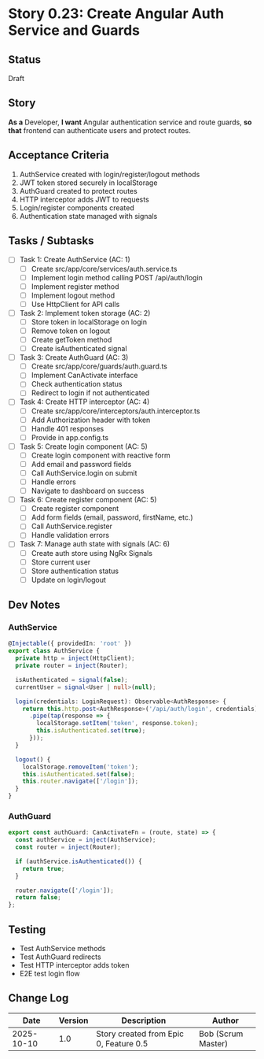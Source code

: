 # Story 0.23: Create Angular Auth Service and Guards

## Status
Draft

## Story
**As a** Developer,
**I want** Angular authentication service and route guards,
**so that** frontend can authenticate users and protect routes.

## Acceptance Criteria
1. AuthService created with login/register/logout methods
2. JWT token stored securely in localStorage
3. AuthGuard created to protect routes
4. HTTP interceptor adds JWT to requests
5. Login/register components created
6. Authentication state managed with signals

## Tasks / Subtasks
- [ ] Task 1: Create AuthService (AC: 1)
  - [ ] Create src/app/core/services/auth.service.ts
  - [ ] Implement login method calling POST /api/auth/login
  - [ ] Implement register method
  - [ ] Implement logout method
  - [ ] Use HttpClient for API calls
- [ ] Task 2: Implement token storage (AC: 2)
  - [ ] Store token in localStorage on login
  - [ ] Remove token on logout
  - [ ] Create getToken method
  - [ ] Create isAuthenticated signal
- [ ] Task 3: Create AuthGuard (AC: 3)
  - [ ] Create src/app/core/guards/auth.guard.ts
  - [ ] Implement CanActivate interface
  - [ ] Check authentication status
  - [ ] Redirect to login if not authenticated
- [ ] Task 4: Create HTTP interceptor (AC: 4)
  - [ ] Create src/app/core/interceptors/auth.interceptor.ts
  - [ ] Add Authorization header with token
  - [ ] Handle 401 responses
  - [ ] Provide in app.config.ts
- [ ] Task 5: Create login component (AC: 5)
  - [ ] Create login component with reactive form
  - [ ] Add email and password fields
  - [ ] Call AuthService.login on submit
  - [ ] Handle errors
  - [ ] Navigate to dashboard on success
- [ ] Task 6: Create register component (AC: 5)
  - [ ] Create register component
  - [ ] Add form fields (email, password, firstName, etc.)
  - [ ] Call AuthService.register
  - [ ] Handle validation errors
- [ ] Task 7: Manage auth state with signals (AC: 6)
  - [ ] Create auth store using NgRx Signals
  - [ ] Store current user
  - [ ] Store authentication status
  - [ ] Update on login/logout

## Dev Notes

### AuthService
```typescript
@Injectable({ providedIn: 'root' })
export class AuthService {
  private http = inject(HttpClient);
  private router = inject(Router);

  isAuthenticated = signal(false);
  currentUser = signal<User | null>(null);

  login(credentials: LoginRequest): Observable<AuthResponse> {
    return this.http.post<AuthResponse>('/api/auth/login', credentials)
      .pipe(tap(response => {
        localStorage.setItem('token', response.token);
        this.isAuthenticated.set(true);
      }));
  }

  logout() {
    localStorage.removeItem('token');
    this.isAuthenticated.set(false);
    this.router.navigate(['/login']);
  }
}
```

### AuthGuard
```typescript
export const authGuard: CanActivateFn = (route, state) => {
  const authService = inject(AuthService);
  const router = inject(Router);

  if (authService.isAuthenticated()) {
    return true;
  }

  router.navigate(['/login']);
  return false;
};
```

## Testing
- Test AuthService methods
- Test AuthGuard redirects
- Test HTTP interceptor adds token
- E2E test login flow

## Change Log
| Date | Version | Description | Author |
|------|---------|-------------|--------|
| 2025-10-10 | 1.0 | Story created from Epic 0, Feature 0.5 | Bob (Scrum Master) |
